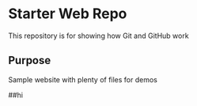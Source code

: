 # Starter Web Repo

This repository is for showing how Git and GitHub work

## Purpose

Sample website with plenty of files for demos

##hi
